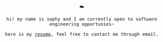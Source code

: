 <p align="center">
  ☁️
  <br><br>
  <samp>
    hi! my name is sophy and I am
    currently open to software engineering opportunies~
     <br><br>
    here is my <a href="https://drive.google.com/file/d/1GHvKAjBNhCWSLtFxfU9Iu-tZZVabvdPr/view?usp=sharing">resume</a>, feel free to contact me through email.
  </samp>
</p>

<!--
**ZhiYingSun/ZhiYingSun** is a ✨ _special_ ✨ repository because its `README.md` (this file) appears on your GitHub profile.

Here are some ideas to get you started:

- 🔭 I’m currently working on ...
- 🌱 I’m currently learning ...
- 👯 I’m looking to collaborate on ...
- 🤔 I’m looking for help with ...
- 💬 Ask me about ...
- 📫 How to reach me: ...
- 😄 Pronouns: ...
- ⚡ Fun fact: ...
-->
